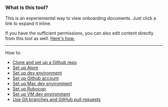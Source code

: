 ### What is this tool?

This is an experiemental way to view onboarding documents. Just click a link to expand it inline.

If you have the sufficient permissions, you can also edit content directly from this tool as well. [Here's how.](use-qa-tool-for-editing.md)

</fieldset>

---

How to:

* [Clone and set up a Github repo](clone-and-set-up-a-github-repo.md)
* [Set up Atom](set-up-atom.md)
* [Set up dev environment](set-up-dev-environment.md)
* [Set up Github account](set-up-github-account.md)
* [Set up Mac dev environment](set-up-mac-dev-environment.md)
* [Set up Rubocop](set-up-rubocop.md)
* [Set up VM dev environment](set-up-vm-dev-environment.md)
* [Use Git branches and GitHub pull requests](use-git-branches-and-github-pull-requests.md)
